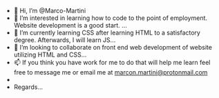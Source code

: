 - 👋 Hi, I’m @Marco-Martini
- 👀 I’m interested in learning how to code to the point of employment.  Website development is a good start.   ...
- 🌱 I’m currently learning CSS after learning HTML to a satisfactory degree.  Afterwards, I will learn JS...
- 💞️ I’m looking to collaborate on front end web development of website utilizing HTML and CSS...
- 📫 If you think you have work for me to do that will help me learn feel free to message me or email me at marcon.martini@protonmail.com
- 
- Regards...

<!---
Marco-Martini/Marco-Martini is a ✨ special ✨ repository because its `README.md` (this file) appears on your GitHub profile.
You can click the Preview link to take a look at your changes.
--->
